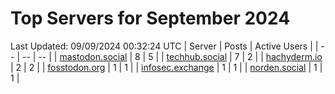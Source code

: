 # Top Servers for September 2024
Last Updated: 09/09/2024 00:32:24 UTC
| Server | Posts | Active Users |
| -- | -- | -- |
| [mastodon.social](https://mastodon.social/tags/PowerShell) | 8 | 5 |
| [techhub.social](https://techhub.social/tags/PowerShell) | 7 | 2 |
| [hachyderm.io](https://hachyderm.io/tags/PowerShell) | 2 | 2 |
| [fosstodon.org](https://fosstodon.org/tags/PowerShell) | 1 | 1 |
| [infosec.exchange](https://infosec.exchange/tags/PowerShell) | 1 | 1 |
| [norden.social](https://norden.social/tags/PowerShell) | 1 | 1 |
